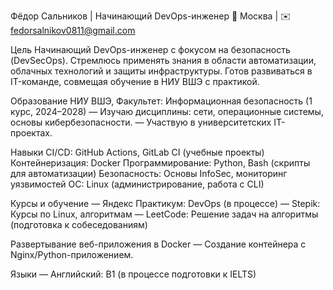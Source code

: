 Фёдор Сальников | Начинающий DevOps-инженер
📍 Москва | ✉️ fedorsalnikov0811@gmail.com 

Цель
Начинающий DevOps-инженер с фокусом на безопасность (DevSecOps). Стремлюсь применять знания в области автоматизации, облачных технологий и защиты инфраструктуры. Готов развиваться в IT-команде, совмещая обучение в НИУ ВШЭ с практикой.

Образование
НИУ ВШЭ, Факультет: Информационная безопасность (1 курс, 2024–2028)
— Изучаю дисциплины: сети, операционные системы, основы кибербезопасности.
— Участвую в университетских IT-проектах.

Навыки
CI/CD: GitHub Actions, GitLab CI (учебные проекты)
Контейнеризация: Docker
Программирование: Python, Bash (скрипты для автоматизации)
Безопасность: Основы InfoSec, мониторинг уязвимостей
ОС: Linux (администрирование, работа с CLI)

Курсы и обучение
— Яндекс Практикум: DevOps (в процессе)
— Stepik: Курсы по Linux, алгоритмам
— LeetCode: Решение задач на алгоритмы (подготовка к собеседованиям)

Развертывание веб-приложения в Docker
— Создание контейнера с Nginx/Python-приложением.

Языки
— Английский: B1 (в процессе подготовки к IELTS)
